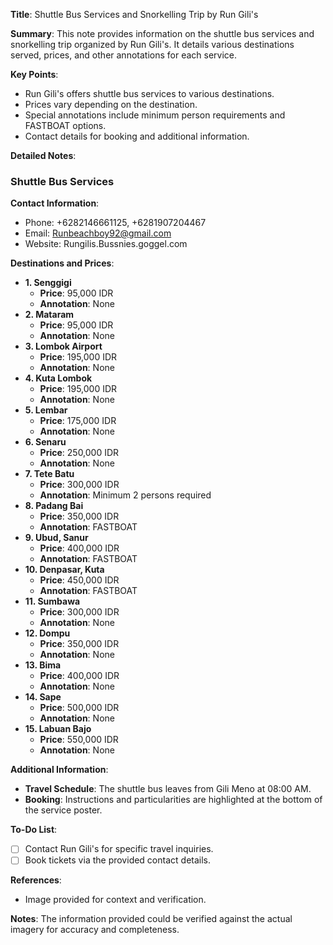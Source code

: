 **Title**: Shuttle Bus Services and Snorkelling Trip by Run Gili's

**Summary**: This note provides information on the shuttle bus services and snorkelling trip organized by Run Gili's. It details various destinations served, prices, and other annotations for each service.

**Key Points**:
- Run Gili's offers shuttle bus services to various destinations.
- Prices vary depending on the destination.
- Special annotations include minimum person requirements and FASTBOAT options.
- Contact details for booking and additional information.

**Detailed Notes**:

### **Shuttle Bus Services**
  
  **Contact Information**:
  - Phone: +6282146661125, +6281907204467
  - Email: Runbeachboy92@gmail.com
  - Website: Rungilis.Bussnies.goggel.com

  **Destinations and Prices**:
  - **1. Senggigi**
    - **Price**: 95,000 IDR
    - **Annotation**: None
  - **2. Mataram**
    - **Price**: 95,000 IDR
    - **Annotation**: None
  - **3. Lombok Airport**
    - **Price**: 195,000 IDR
    - **Annotation**: None
  - **4. Kuta Lombok**
    - **Price**: 195,000 IDR
    - **Annotation**: None
  - **5. Lembar**
    - **Price**: 175,000 IDR
    - **Annotation**: None
  - **6. Senaru**
    - **Price**: 250,000 IDR
    - **Annotation**: None
  - **7. Tete Batu**
    - **Price**: 300,000 IDR
    - **Annotation**: Minimum 2 persons required
  - **8. Padang Bai**
    - **Price**: 350,000 IDR
    - **Annotation**: FASTBOAT
  - **9. Ubud, Sanur**
    - **Price**: 400,000 IDR
    - **Annotation**: FASTBOAT
  - **10. Denpasar, Kuta**
    - **Price**: 450,000 IDR
    - **Annotation**: FASTBOAT
  - **11. Sumbawa**
    - **Price**: 300,000 IDR
    - **Annotation**: None
  - **12. Dompu**
    - **Price**: 350,000 IDR
    - **Annotation**: None
  - **13. Bima**
    - **Price**: 400,000 IDR
    - **Annotation**: None
  - **14. Sape**
    - **Price**: 500,000 IDR
    - **Annotation**: None
  - **15. Labuan Bajo**
    - **Price**: 550,000 IDR
    - **Annotation**: None

**Additional Information**:
- **Travel Schedule**: The shuttle bus leaves from Gili Meno at 08:00 AM.
- **Booking**: Instructions and particularities are highlighted at the bottom of the service poster.

**To-Do List**:
- [ ] Contact Run Gili's for specific travel inquiries.
- [ ] Book tickets via the provided contact details.

**References**:
- Image provided for context and verification. 

**Notes**: The information provided could be verified against the actual imagery for accuracy and completeness.